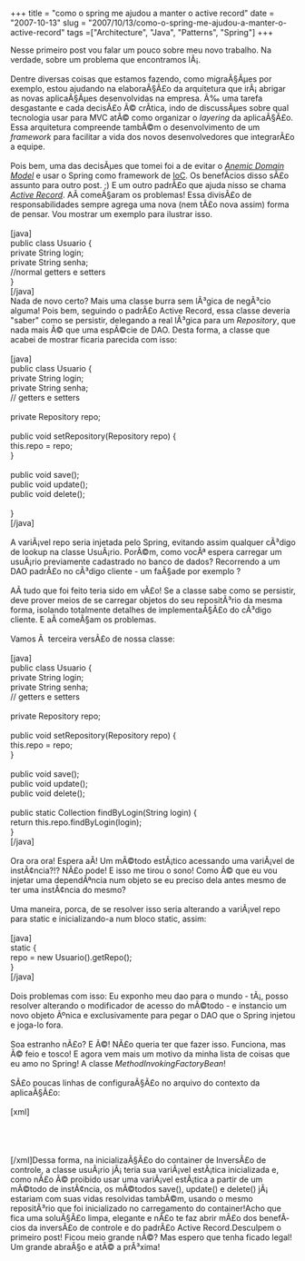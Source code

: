 +++ 
title = "como o spring me ajudou a manter o active record"
date = "2007-10-13"
slug = "2007/10/13/como-o-spring-me-ajudou-a-manter-o-active-record"
tags =["Architecture", "Java", "Patterns", "Spring"]
+++

<p>
Nesse primeiro post vou falar um pouco sobre meu novo trabalho. Na verdade, sobre um problema que encontramos lÃ¡.<br><br>Dentre diversas coisas que estamos fazendo, como migraÃ§Ãµes por exemplo, estou ajudando na elaboraÃ§Ã£o da arquitetura que irÃ¡ abrigar as novas aplicaÃ§Ãµes desenvolvidas na empresa. <!--more-->Ã‰ uma tarefa desgastante e cada decisÃ£o Ã© crÃ­tica, indo de discussÃµes sobre qual tecnologia usar para MVC atÃ© como organizar o <em>layering</em> da aplicaÃ§Ã£o. Essa arquitetura compreende tambÃ©m o desenvolvimento de um <em>framework </em>para facilitar a vida dos novos desenvolvedores que integrarÃ£o a equipe.<br><br>Pois bem, uma das decisÃµes que tomei foi a de evitar o <a target="_blank" href="http://martinfowler.com/bliki/AnemicDomainModel.html" title="Anemic Domain Model"><em>Anemic Domain Model</em></a><em> </em>e usar o Spring<em> </em>como framework de <a target="_blank" href="http://martinfowler.com/bliki/InversionOfControl.html" title="IoC">IoC</a>.<em> </em>Os benefÃ­cios disso sÃ£o assunto para outro post. ;) E um outro padrÃ£o que ajuda nisso se chama <em><a target="_blank" href="http://martinfowler.com/eaaCatalog/activeRecord.html" title="Active Record">Active Record</a></em>. AÃ­ comeÃ§aram os problemas! Essa divisÃ£o de responsabilidades sempre agrega uma nova (nem tÃ£o nova assim) forma de pensar. Vou mostrar um exemplo para ilustrar isso.<br><br>[java]<br>public class Usuario {<br>private String login;<br>private String senha;<br>//normal getters e setters<br>}<br>[/java]<br>Nada de novo certo? Mais uma classe burra sem lÃ³gica de negÃ³cio alguma! Pois bem, seguindo o padrÃ£o Active Record, essa classe deveria "saber" como se persistir, delegando a real lÃ³gica para um <em>Repository</em>, que nada mais Ã© que uma espÃ©cie de DAO. Desta forma, a classe que acabei de mostrar ficaria parecida com isso:<br><br>[java]<br>public class Usuario {<br>private String login;<br>private String senha;<br>// getters e setters<br><br>private Repository repo;<br><br>public void setRepository(Repository repo) {<br>this.repo = repo;<br>}<br><br>public void save();<br>public void update();<br>public void delete();<br><br>}<br>[/java]<br><br>A variÃ¡vel repo seria injetada pelo Spring, evitando assim qualquer cÃ³digo de lookup na classe UsuÃ¡rio. PorÃ©m, como vocÃª espera carregar um usuÃ¡rio previamente cadastrado no banco de dados? Recorrendo a um DAO padrÃ£o no cÃ³digo cliente - um faÃ§ade por exemplo ?<br><br>AÃ­ tudo que foi feito teria sido em vÃ£o! Se a classe sabe como se persistir, deve prover meios de se carregar objetos do seu repositÃ³rio da mesma forma, isolando totalmente detalhes de implementaÃ§Ã£o do cÃ³digo cliente. E aÃ­ comeÃ§am os problemas.<br><br>Vamos Ã  terceira versÃ£o de nossa classe:<br><br>[java]<br>public class Usuario {<br>private String login;<br>private String senha;<br>// getters e setters<br><br>private Repository repo;<br><br>public void setRepository(Repository repo) {<br>this.repo = repo;<br>}<br><br>public void save();<br>public void update();<br>public void delete();<br><br>public static Collection<usuario></usuario> findByLogin(String login) {<br>return this.repo.findByLogin(login);<br>}<br>[/java]<br><br>Ora ora ora! Espera aÃ­! Um mÃ©todo estÃ¡tico acessando uma variÃ¡vel de instÃ¢ncia?!? NÃ£o pode! E isso me tirou o sono! Como Ã© que eu vou injetar uma dependÃªncia num objeto se eu preciso dela antes mesmo de ter uma instÃ¢ncia do mesmo?<br><br>Uma maneira, porca, de se resolver isso seria alterando a variÃ¡vel repo para static e inicializando-a num bloco static, assim:<br><br>[java]<br>static {<br>repo = new Usuario().getRepo();<br>}<br>[/java]<br><br>Dois problemas com isso: Eu exponho meu dao para o mundo - tÃ¡, posso resolver alterando o modificador de acesso do mÃ©todo - e instancio um novo objeto Ãºnica e exclusivamente para pegar o DAO que o Spring injetou e joga-lo fora.<br><br>Soa estranho nÃ£o? E Ã©! NÃ£o queria ter que fazer isso. Funciona, mas Ã© feio e tosco! E agora vem mais um motivo da minha lista de coisas que eu amo no Spring! A classe <em>MethodInvokingFactoryBean</em>!<br><br>SÃ£o poucas linhas de configuraÃ§Ã£o no arquivo do contexto da aplicaÃ§Ã£o:<br><br>[xml]<br><bean id="userConfigurer" class="org.springframework.beans.factory.config.MethodInvokingFactoryBean"></bean><br><br><property value="Usuario.setRepository" name="staticMethod"></property><br><property ref="userRepo" name="arguments"></property><!-- userRepo Ã© apenas um bean comum configurado em algum ponto do arquivo, que representa o repositÃ³rio de usuÃ¡rios--><br><!-- bean-->[/xml]Dessa forma, na inicializaÃ§Ã£o do container de InversÃ£o de controle, a classe usuÃ¡rio jÃ¡ teria sua variÃ¡vel estÃ¡tica inicializada e, como nÃ£o Ã© proibido usar uma variÃ¡vel estÃ¡tica a partir de um mÃ©todo de instÃ¢ncia, os mÃ©todos save(), update() e delete() jÃ¡ estariam com suas vidas resolvidas tambÃ©m, usando o mesmo repositÃ³rio que foi inicializado no carregamento do container!Acho que fica uma soluÃ§Ã£o limpa, elegante e nÃ£o te faz abrir mÃ£o dos benefÃ­cios da inversÃ£o de controle e do padrÃ£o Active Record.Desculpem o primeiro post! Ficou meio grande nÃ©? Mas espero que tenha ficado legal! Um grande abraÃ§o e atÃ© a prÃ³xima!
</p>

